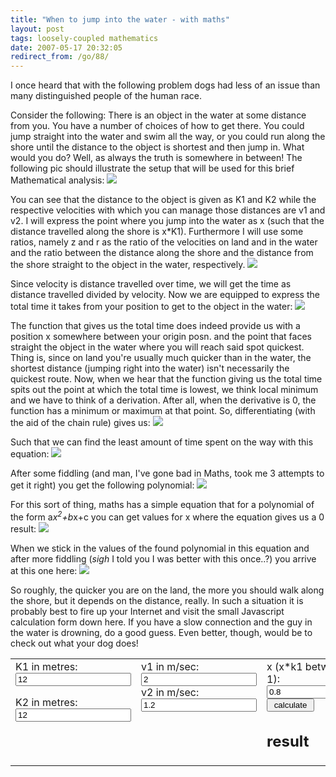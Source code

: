 ```yaml
---
title: "When to jump into the water - with maths"
layout: post
tags: loosely-coupled mathematics
date: 2007-05-17 20:32:05
redirect_from: /go/88/
---
```


I once heard that with the following problem dogs had less of an issue than many distinguished people of the human race.

Consider the following: There is an object in the water at some distance from you. You have a number of choices of how to get there. You could jump straight into the water and swim all the way, or you could run along the shore until the distance to the object is shortest and then jump in. What would you do? Well, as always the truth is somewhere in between! The following pic should illustrate the setup that will be used for this brief Mathematical analysis:
![](/files/images/ditw/image001.gif)  

You can see that the distance to the object is given as K1 and K2 while the respective velocities with which you can manage those distances are v1 and v2. I will express the point where you jump into the water as x (such that the distance travelled along the shore is x*K1). Furthermore I will use some ratios, namely z and r as the ratio of the velocities on land and in the water and the ratio between the distance along the shore and the distance from the shore straight to the object in the water, respectively.
![](/files/images/ditw/image003.gif)  

Since velocity is distance travelled over time, we will get the time as distance travelled divided by velocity. Now we are equipped to express the total time it takes from your position to get to the object in the water:
![](/files/images/ditw/image002.gif)  

The function that gives us the total time does indeed provide us with a position x somewhere between your origin posn. and the point that faces straight the object in the water where you will reach said spot quickest. Thing is, since on land you're usually much quicker than in the water, the shortest distance (jumping right into the water) isn't necessarily the quickest route. Now, when we hear that the function giving us the total time spits out the point at which the total time is lowest, we think local minimum and we have to think of a derivation. After all, when the derivative is 0, the function has a minimum or maximum at that point. So, differentiating (with the aid of the chain rule) gives us:
![](/files/images/ditw/image004.gif)  

Such that we can find the least amount of time spent on the way with this equation:
![](/files/images/ditw/image005.gif)  

After some fiddling (and man, I've gone bad in Maths, took me 3 attempts to get it right) you get the following polynomial:
![](/files/images/ditw/image006.gif)  

For this sort of thing, maths has a simple equation that for a polynomial of the form a*x<sup>2</sup>+b*x+c you can get values for x where the equation gives us a 0 result:
![](/files/images/ditw/image007.gif)  

When we stick in the values of the found polynomial in this equation and after more fiddling (*sigh* I told you I was better with this once..?) you arrive at this one here:
![](/files/images/ditw/image008.gif)  

So roughly, the quicker you are on the land, the more you should walk along the shore, but it depends on the distance, really. In such a situation it is probably best to fire up your Internet and visit the small Javascript calculation form down here. If you have a slow connection and the guy in the water is drowning, do a good guess. Even better, though, would be to check out what your dog does!
<script language="javascript">
function calculate() {
  var inputs = {
    k1 : parseFloat(document.getElementById('k1').value),
    k2 : parseFloat(document.getElementById('k2').value),
    v1 : parseFloat(document.getElementById('v1').value),
    v2 : parseFloat(document.getElementById('v2').value),
    x : parseFloat(document.getElementById('x').value),
    z : function() { return this.v2/this.v1; },
    r : function() { return this.k2/this.k1; }
  }

  var results = {
    ttotal : function(i) {
      return ((i.k1*i.x)/i.v1)+(i.k1/(i.v1*i.z()))*Math.sqrt(Math.pow(1-i.x,2)+Math.pow(i.r(),2));
    },

    bestx : function(i) {
      return 1+(i.z()*Math.sqrt(Math.pow(i.r(),2)*(1-Math.pow(i.z(),2))))/(Math.pow(i.z(),2) - 1);
    }
  }

  document.getElementById('result').innerHTML = 'In this scenario, it takes ' + 
  results.ttotal(inputs) + 
  ' seconds to get to the object. Ideally you would jump in at an x of ' + 
  results.bestx(inputs);
}
</script> <table border="0"> <tbody> <tr> <td valign="top" width="10%">K1 in metres:<input id="k1" value="12">
K2 in metres:<input id="k2" value="12">
</td> <td valign="top" width="10%">v1 in m/sec:<input id="v1" value="2">
v2 in m/sec:<input id="v2" value="1.2"> </td> <td valign="top">x (x*k1 between 0 and 1):<input id="x" value="0.8">
<input onclick="calculate();return false;" value=" calculate " type="button">  

## result
</td></tr></tbody></table></form>
